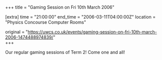 +++
title = "Gaming Session on Fri 10th March 2006"

[extra]
time = "21:00:00"
end_time = "2006-03-11T04:00:00Z"
location = "Physics Concourse Computer Rooms"

original = "https://uwcs.co.uk/events/gaming-session-on-fri-10th-march-2006-1474488974839/"    
+++

Our regular gaming sessions of Term 2\! Come one and all\!

